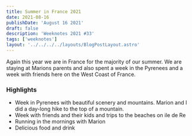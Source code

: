 ```yaml
---
title: Summer in France 2021
date: 2021-08-16
publishDate: 'August 16 2021'
draft: false
description: 'Weeknotes 2021 #33'
tags: ['weeknotes']
layout: '../../../../layouts/BlogPostLayout.astro'
---
```


Again this year we are in France for the majority of our summer. We are staying at Marions parents and also spent a week in the Pyrenees and a week with friends here on the West Coast of France.

### Highlights
- Week in Pyrenees with beautiful scenery and mountains. Marion and I did a day-long hike to the top of a mountain.
- Week with friends and their kids and trips to the beaches on ile de Re
- Running in the mornings with Marion
- Delicious food and drink
